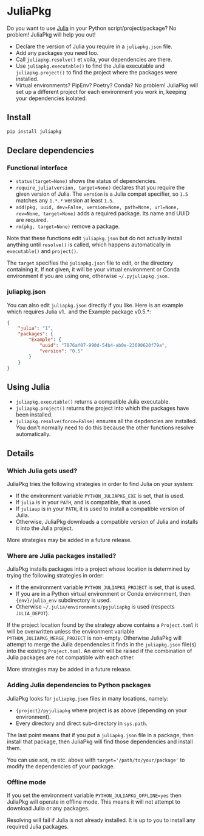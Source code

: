 # JuliaPkg

Do you want to use [Julia](https://julialang.org/) in your Python script/project/package?
No problem! JuliaPkg will help you out!
- Declare the version of Julia you require in a `juliapkg.json` file.
- Add any packages you need too.
- Call `juliapkg.resolve()` et voila, your dependencies are there.
- Use `juliapkg.executable()` to find the Julia executable and `juliapkg.project()` to
  find the project where the packages were installed.
- Virtual environments? PipEnv? Poetry? Conda? No problem! JuliaPkg will set up a
  different project for each environment you work in, keeping your dependencies isolated.

## Install

```sh
pip install juliapkg
```

## Declare dependencies

### Functional interface

- `status(target=None)` shows the status of dependencies.
- `require_julia(version, target=None)` declares that you require the given version of
  Julia. The `version` is a Julia compat specifier, so `1.5` matches any `1.*.*` version at
  least `1.5`.
- `add(pkg, uuid, dev=False, version=None, path=None, url=None, rev=None, target=None)`
  adds a required package. Its name and UUID are required.
- `rm(pkg, target=None)` remove a package.

Note that these functions edit `juliapkg.json` but do not actually install anything until
`resolve()` is called, which happens automatically in `executable()` and `project()`.

The `target` specifies the `juliapkg.json` file to edit, or the directory containing it.
If not given, it will be your virtual environment or Conda environment if you are using one,
otherwise `~/.pyjuliapkg.json`.

### juliapkg.json

You can also edit `juliapkg.json` directly if you like. Here is an example which requires
Julia v1.*.* and the Example package v0.5.*:
```json
{
    "julia": "1",
    "packages": {
        "Example": {
            "uuid": "7876af07-990d-54b4-ab0e-23690620f79a",
            "version": "0.5"
        }
    }
}
```

## Using Julia

- `juliapkg.executable()` returns a compatible Julia executable.
- `juliapkg.project()` returns the project into which the packages have been installed.
- `juliapkg.resolve(force=False)` ensures all the depdencies are installed. You don't
  normally need to do this because the other functions resolve automatically.

## Details

### Which Julia gets used?

JuliaPkg tries the following strategies in order to find Julia on your system:
- If the environment variable `PYTHON_JULIAPKG_EXE` is set, that is used.
- If `julia` is in your `PATH`, and is compatible, that is used.
- If `juliaup` is in your `PATH`, it is used to install a compatible version of Julia.
- Otherwise, JuliaPkg downloads a compatible version of Julia and installs it into the
  Julia project.

More strategies may be added in a future release.

### Where are Julia packages installed?

JuliaPkg installs packages into a project whose location is determined by trying the
following strategies in order:
- If the environment variable `PYTHON_JULIAPKG_PROJECT` is set, that is used.
- If you are in a Python virtual environment or Conda environment, then `{env}/julia_env`
  subdirectory is used.
- Otherwise `~/.julia/environments/pyjuliapkg` is used (respects `JULIA_DEPOT`).

If the project location found by the strategy above contains a `Project.toml` it will be overwritten unless the environment variable `PYTHON_JULIAPKG_MERGE_PROJECT` is non-empty.
Otherwise JuliaPkg will attempt to merge the Julia dependencies it finds in the `juliapkg.json` file(s) into the existing `Project.toml`.
An error will be raised if the combination of Julia packages are not compatible with each other.

More strategies may be added in a future release.

### Adding Julia dependencies to Python packages

JuliaPkg looks for `juliapkg.json` files in many locations, namely:
- `{project}/pyjuliapkg` where project is as above (depending on your environment).
- Every directory and direct sub-directory in `sys.path`.

The last point means that if you put a `juliapkg.json` file in a package, then install
that package, then JuliaPkg will find those dependencies and install them.

You can use `add`, `rm` etc. above with `target='/path/to/your/package'` to modify the
dependencies of your package.

### Offline mode

If you set the environment variable `PYTHON_JULIAPKG_OFFLINE=yes` then JuliaPkg will
operate in offline mode. This means it will not attempt to download Julia or any packages.

Resolving will fail if Julia is not already installed. It is up to you to install any
required Julia packages.
